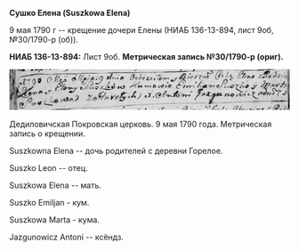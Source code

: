 **Сушко Елена (Suszkowa Elena)**

9 мая 1790 г -- крещение дочери Елены (НИАБ 136-13-894, лист 9об,
№30/1790-р (об)).

**НИАБ 136-13-894:** Лист 9об. **Метрическая запись №30/1790-р (ориг).**

![](./media/00da091d0a92d7f7e644aab3822ea935b2ddbcb8.png)

Дедиловичская Покровская церковь. 9 мая 1790 года. Метрическая запись о
крещении.

Suszkowna Elena -- дочь родителей с деревни Горелое.

Suszko Leon -- отец.

Suszkowa Elena -- мать.

Suszko Emiljan - кум.

Suszkowa Marta - кума.

Jazgunowicz Antoni -- ксёндз.
